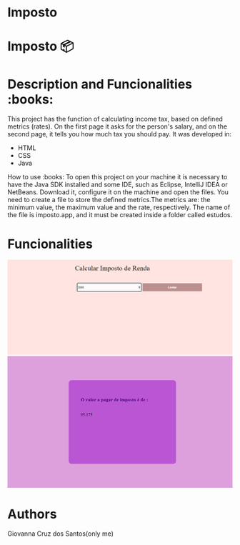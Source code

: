 # Imposto

# Imposto :package:

<h1>Description and Funcionalities :books:</h1>
This project has the function of calculating income tax, based on defined metrics (rates).
On the first page it asks for the person's salary, and on the second page, it tells you how
much tax you should pay. It was developed in:

<ul>
  <li>HTML</li>
   <li>CSS</li>
   <li>Java</li>



</ul

<h1>How to use :books:</h1>
To open this project on your machine it is necessary to have the Java SDK installed and some IDE, 
such as Eclipse, IntelliJ IDEA or NetBeans. Download it, configure it on the machine and open the files.
You need to create a file to store the defined metrics.The metrics are: the minimum value, the maximum 
value and the rate, respectively. The name of the file is imposto.app, and it must be created inside
a folder called estudos.

<h1>Funcionalities</h1>

![Page1](images/imposto1.png)
![Page2](images/imposto2.png)


<h1>Authors</h1>
Giovanna Cruz dos Santos(only me)
